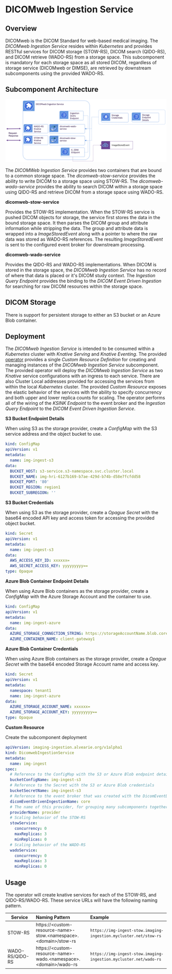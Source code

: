 # DICOMweb Ingestion Service

## Overview
  DICOMweb is the DICOM Standard for web-based medical imaging.  The *DICOMweb Ingestion Service* resides within *Kubernetes* and provides RESTful services for DICOM storage (STOW-RS), DICOM search (QIDO-RS), and DICOM retrieve (WADO-RS) from a storage space.  This subcomponent is mandatory for each storage space as all stored DICOM, regardless of storage service (DICOMweb or DIMSE), are retrieved by downstream subcomponents using the provided WADO-RS.

## Subcomponent Architecture
![DICOMweb Ingestion Service](../images/dicomweb-ingestion-service.png)

The *DICOMWeb Ingestion Service* provides two containers that are bound to a common storage space.  The *dicomweb-stow-service* provides the ability to write DICOM to a storage space using STOW-RS.   The *dicomweb-wado-service* provides the ability to search DICOM within a storage space using QIDO-RS and retrieve DICOM from a storage space using WADO-RS. 

**dicomweb-stow-service**

Provides the STOW-RS implementation.  When the STOW-RS service is pushed DICOM objects for storage, the service first stores the data in the bound storage space.  It then parses the DICOM group and attribute information while stripping the data.  The group and attribute data is wrapped into a *ImageStoredEvent* along with a pointer to where the raw data was stored as WADO-RS references.  The resulting *ImageStoredEvent* is sent to the configured event broker for downstream processing.

**dicomweb-wado-service**

Provides the QIDO-RS and WADO-RS implementations.  When DICOM is stored in the storage space, the *DICOMweb Ingestion Service* has no record of where that data is placed or it's DICOM study context.  The *Ingestion Query Endpoint* provides the binding to the 
*DICOM Event Driven Ingestion* for searching for raw DICOM resources within the storage space.   

## DICOM Storage
  There is support for persistent storage to either an S3 bucket or an Azure Blob container.

## Deployment  
  The *DICOMweb Ingestion Service* is intended to be consumed within a *Kubernetes* cluster with *Knative Serving* and *Knative Eventing*.  The provided [operator](../operator/overview.md) provides a single *Custom Resource Definition* for creating and managing instances of the *DICOMweb Ingestion Service* subcomponent.  The provided operator will deploy the *DICOMweb Ingestion Service* as two *Knative* service configurations with an ingress to each service.  There are also Cluster Local addresses provided for accessing the services from within the local *Kubernetes* cluster.  The provided *Custom Resource* exposes the elastic behavior of the services with the ability to specify concurrency and both upper and lower replica counts for scaling.  The operator performs all of the wiring of the *KSINK Endpoint* to the event broker and the *Ingestion Query Endpoint* to the *DICOM Event Driven Ingestion Service*.


**S3 Bucket Endpoint Details**

When using S3 as the storage provider, create a *ConfigMap* with the S3 service address and the object bucket to use.

```yaml
kind: ConfigMap
apiVersion: v1
metadata:
  name: img-ingest-s3
data:
  BUCKET_HOST: s3-service.s3-namespace.svc.cluster.local
  BUCKET_NAME: img-hri-6127b169-b7ae-429d-b74b-d58e7fcfdd58
  BUCKET_PORT: '80'
  BUCKET_REGION: region1
  BUCKET_SUBREGION: ''
```

**S3 Bucket Credentials**

When using S3 as the storage provider, create a *Opague Secret* with the base64 encoded API key and access token for accessing the provided object bucket.

```yaml
kind: Secret
apiVersion: v1
metadata:
  name: img-ingest-s3
data:
  AWS_ACCESS_KEY_ID: xxxxxx=
  AWS_SECRET_ACCESS_KEY: yyyyyyyyy==
type: Opaque
```

**Azure Blob Container Endpoint Details**

When using Azure Blob containers as the storage provider, create a *ConfigMap* with the Azure Storage Account and the container to use.

```yaml
kind: ConfigMap
apiVersion: v1
metadata:
  name: img-ingest-azure
data:
  AZURE_STORAGE_CONNECTION_STRING: https://storageAccountName.blob.core.windows.net
  AZURE_CONTAINER_NAME: client-gateway1
```

**Azure Blob Container Credentials**

When using Azure Blob containers as the storage provider, create a *Opague Secret* with the base64 encoded Storage Account name and access key.
```yaml
kind: Secret
apiVersion: v1
metadata:
  namespace: tenant1
  name: img-ingest-azure
data:
  AZURE_STORAGE_ACCOUNT_NAME: xxxxxx=
  AZURE_STORAGE_ACCOUNT_KEY: yyyyyyyyy==
type: Opaque
```
 
 **Custom Resource**

Create the subcomponent deployment

```yaml
apiVersion: imaging-ingestion.alvearie.org/v1alpha1
kind: DicomwebIngestionService
metadata:
  name: img-ingest
spec:
  # Reference to the ConfigMap with the S3 or Azure Blob endpoint details
  bucketConfigName: img-ingest-s3
  # Reference to the Secret with the S3 or Azure Blob credentials
  bucketSecretName: img-ingest-s3
  # Reference to the event broker that was created with the DicomEventDrivenIngestion custom resource
  dicomEventDrivenIngestionName: core
  # The name of this provider, for grouping many subcomponents together.
  providerName: provider
  # Scaling behavior of the STOW-RS 
  stowService:
    concurrency: 0
    maxReplicas: 3
    minReplicas: 0
  # Scaling behavior of the WADO-RS 
  wadoService:
    concurrency: 0
    maxReplicas: 3
    minReplicas: 0
```


## Usage

The operator will create knative services for each of the STOW-RS, and QIDO-RS/WADO-RS.  These service URLs will have the following naming pattern.

|Service       | Naming Pattern                                    | Example         |
|--------------|:--------------------------------------------------|:----------------|
|STOW-RS       | https://&lt;custom-resource-name&gt;-stow.&lt;namespace&gt;.&lt;domain&gt;/stow-rs | `https://img-ingest-stow.imaging-ingestion.mycluster.net/stow-rs` |
|WADO-RS/QIDO-RS       | https://&lt;custom-resource-name&gt;-wado.&lt;namespace&gt;.&lt;domain&gt;/wado-rs | `https://img-ingest-stow.imaging-ingestion.mycluster.net/wado-rs` |

